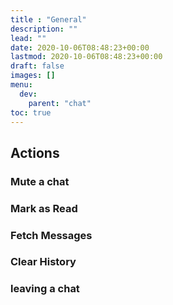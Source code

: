 ```yaml
---
title : "General"
description: ""
lead: ""
date: 2020-10-06T08:48:23+00:00
lastmod: 2020-10-06T08:48:23+00:00
draft: false
images: []
menu:
  dev:
    parent: "chat"
toc: true
---
```


## Actions
### Mute a chat
### Mark as Read
### Fetch Messages
### Clear History
### leaving a chat
